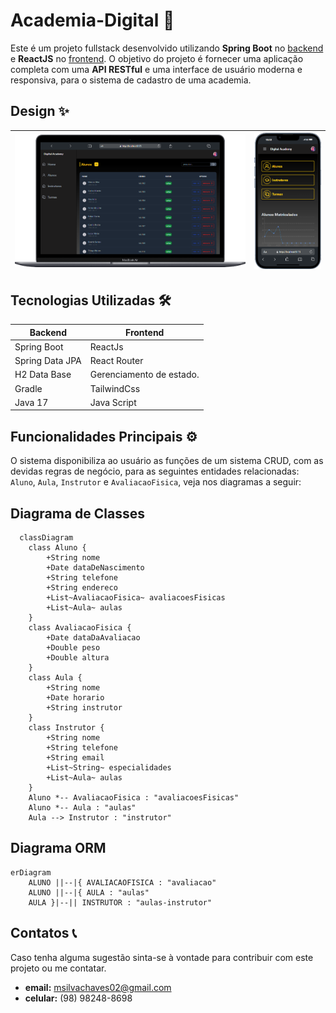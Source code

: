 # Academia-Digital 💪

Este é um projeto fullstack desenvolvido utilizando **Spring Boot**  no [backend]() e **ReactJS** no [frontend](). O objetivo do projeto é fornecer uma aplicação completa com uma **API RESTful** e uma interface de usuário moderna e responsiva, para o sistema de cadastro de uma academia.

## Design ✨

| ![](/ad-frontend/public/desktop-academia-photo.png) | ![](/ad-frontend/public/mobile-academia-photo.png) |
| --- | --- |

## Tecnologias Utilizadas 🛠️

| **Backend** | **Frontend** |
| --- | --- |
| Spring Boot | ReactJs |
| Spring Data JPA | React Router |
| H2 Data Base | Gerenciamento de estado. |
| Gradle | TailwindCss |
| Java 17 | Java Script |

## Funcionalidades Principais ⚙️

O sistema disponibiliza ao usuário as funções de um sistema CRUD, com as devidas regras de negócio, para as seguintes entidades relacionadas: `Aluno`, `Aula`, `Instrutor` e `AvaliacaoFisica`, veja nos diagramas a seguir:

## Diagrama de Classes

```mermaid
  classDiagram
    class Aluno {
        +String nome
        +Date dataDeNascimento
        +String telefone
        +String endereco
        +List~AvaliacaoFisica~ avaliacoesFisicas
        +List~Aula~ aulas
    }
    class AvaliacaoFisica {
        +Date dataDaAvaliacao
        +Double peso
        +Double altura
    }
    class Aula {
        +String nome
        +Date horario
        +String instrutor
    }
    class Instrutor {
        +String nome
        +String telefone
        +String email
        +List~String~ especialidades
        +List~Aula~ aulas
    }
    Aluno *-- AvaliacaoFisica : "avaliacoesFisicas"
    Aluno *-- Aula : "aulas"
    Aula --> Instrutor : "instrutor"

```

## Diagrama ORM

```mermaid
erDiagram
	ALUNO ||--|{ AVALIACAOFISICA : "avaliacao"
	ALUNO ||--|{ AULA : "aulas"
	AULA }|--|| INSTRUTOR : "aulas-instrutor"
```

## Contatos 📞

Caso tenha alguma sugestão sinta-se à vontade para contribuir com este projeto ou me contatar.
 - **email:** msilvachaves02@gmail.com
 - **celular:** (98) 98248-8698

